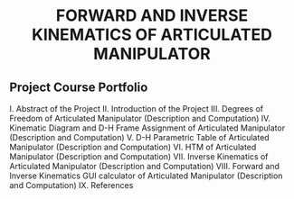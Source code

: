 <h1>
    <p align="center">
    FORWARD AND INVERSE KINEMATICS OF ARTICULATED MANIPULATOR
</h1>
</p>
<h2>
    Project Course Portfolio
</h2>
 I. Abstract of the Project
 II. Introduction of the Project
 III. Degrees of Freedom of Articulated Manipulator (Description and Computation)
 IV. Kinematic Diagram and D-H Frame Assignment of Articulated Manipulator (Description and Computation)
 V. D-H Parametric Table of Articulated Manipulator (Description and Computation)										
 VI. HTM of Articulated Manipulator (Description and Computation)
 VII. Inverse Kinematics of Articulated Manipulator (Description and Computation)
 VIII. Forward and Inverse Kinematics GUI calculator of Articulated Manipulator (Description and Computation)
 IX. References
 



